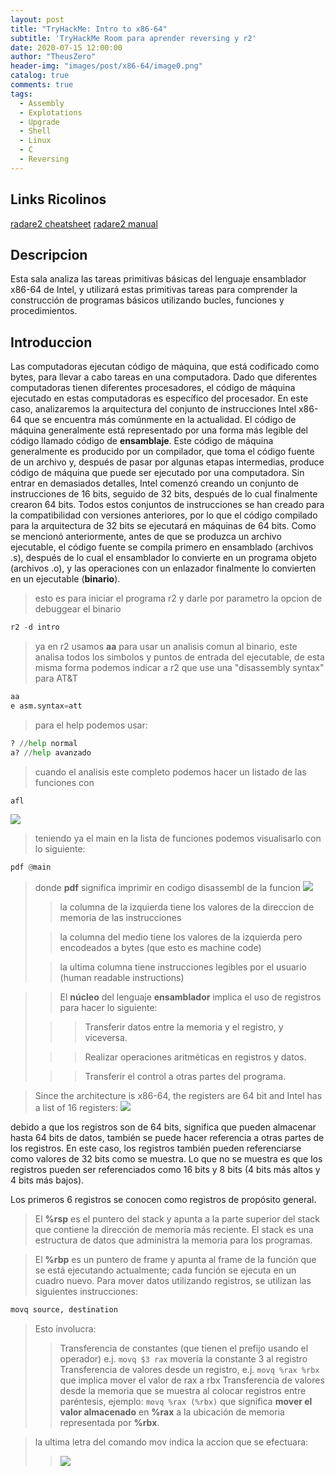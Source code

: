 ```yaml
---
layout: post
title: "TryHackMe: Intro to x86-64"
subtitle: 'TryHackMe Room para aprender reversing y r2'
date: 2020-07-15 12:00:00
author: "TheusZero"
header-img: "images/post/x86-64/image0.png"
catalog: true
comments: true
tags:
  - Assembly
  - Explotations
  - Upgrade
  - Shell
  - Linux
  - C
  - Reversing
---
```


## Links Ricolinos

[radare2 cheatsheet](https://gist.github.com/williballenthin/6857590dab3e2a6559d7)
[radare2 manual](https://github.com/radareorg/radare2/blob/master/doc/intro.md)

## Descripcion

Esta sala analiza las tareas primitivas básicas del lenguaje ensamblador x86-64 de Intel, y utilizará estas primitivas tareas para comprender la construcción de programas básicos utilizando bucles, funciones y procedimientos.

## Introduccion

Las computadoras ejecutan código de máquina, que está codificado como bytes, para llevar a cabo tareas en una computadora. Dado que diferentes computadoras tienen diferentes procesadores, el código de máquina ejecutado en estas computadoras es específico del procesador. En este caso, analizaremos la arquitectura del conjunto de instrucciones Intel x86-64 que se encuentra más comúnmente en la actualidad. El código de máquina generalmente está representado por una forma más legible del código llamado código de **ensamblaje**. Este código de máquina generalmente es producido por un compilador, que toma el código fuente de un archivo y, después de pasar por algunas etapas intermedias, produce código de máquina que puede ser ejecutado por una computadora. Sin entrar en demasiados detalles, Intel comenzó creando un conjunto de instrucciones de 16 bits, seguido de 32 bits, después de lo cual finalmente crearon 64 bits. Todos estos conjuntos de instrucciones se han creado para la compatibilidad con versiones anteriores, por lo que el código compilado para la arquitectura de 32 bits se ejecutará en máquinas de 64 bits. Como se mencionó anteriormente, antes de que se produzca un archivo ejecutable, el código fuente se compila primero en ensamblado (archivos .s), después de lo cual el ensamblador lo convierte en un programa objeto (archivos .o), y las operaciones con un enlazador finalmente lo convierten en un ejecutable (**binario**).

> esto es para iniciar el programa r2 y darle por parametro la opcion de debuggear el binario
```Python
r2 -d intro
```

> ya en r2 usamos **aa** para usar un analisis comun al binario, este analisa todos los simbolos y puntos de entrada del ejecutable, de esta misma forma podemos indicar a r2 que use una "disassembly syntax"  para AT&T
```Python
aa
e asm.syntax=att
```

> para el help podemos usar:
```Python
? //help normal
a? //help avanzado
```

> cuando el analisis este completo podemos hacer un listado de las funciones con
```Python
afl
```
![](/TheusZero/images/post/x86-64/afl.png)

> teniendo ya el main en la lista de funciones podemos visualisarlo con lo siguiente:
```Python
pdf @main
```
> donde **pdf** significa imprimir en codigo disassembl de la funcion
![](/TheusZero/images/post/x86-64/pdf.png)
>> la columna de la izquierda tiene los valores de la direccion de memoria de las instrucciones
>
>> la columna del medio tiene los valores de la izquierda pero encodeados a bytes (que esto es machine code)
>
>> la ultima columna tiene instrucciones legibles por el usuario (human readable instructions)

>> El **núcleo** del lenguaje **ensamblador** implica el uso de registros para hacer lo siguiente: 
>
>>> Transferir datos entre la memoria y el registro, y viceversa.
>
>>> Realizar operaciones aritméticas en registros y datos.
>
>>> Transferir el control a otras partes del programa.

> Since the architecture is x86-64, the registers are 64 bit and Intel has a list of 16 registers:
![](/TheusZero/images/post/x86-64/6432.png)

debido a que los registros son de 64 bits, significa que pueden almacenar hasta 64 bits de datos, también se puede hacer referencia a otras partes de los registros.
En este caso, los registros también pueden referenciarse como valores de 32 bits como se muestra.
Lo que no se muestra es que los registros pueden ser referenciados como 16 bits y 8 bits (4 bits más altos y 4 bits más bajos).

Los primeros 6 registros se conocen como registros de propósito general.
> El **%rsp** es el puntero del stack y apunta a la parte superior del stack que contiene la dirección de memoria más reciente.
> El stack es una estructura de datos que administra la memoria para los programas.

> El **%rbp** es un puntero de frame y apunta al frame de la función que se está ejecutando actualmente;
> cada función se ejecuta en un cuadro nuevo. 
> Para mover datos utilizando registros, se utilizan las siguientes instrucciones:
```Python
movq source, destination
```
> Esto involucra:
>> Transferencia de constantes (que tienen el prefijo usando el operador) e.j. ```movq $3 rax``` movería la constante 3 al registro
>> Transferencia de valores desde un registro, e.j. ```movq %rax %rbx``` que implica mover el valor de rax a rbx
>> Transferencia de valores desde la memoria que se muestra al colocar registros entre paréntesis, ejemplo: ```movq %rax (%rbx)``` que significa **mover el valor almacenado** en **%rax** a la ubicación de memoria representada por **%rbx**.

> la ultima letra del comando mov indica la accion que se efectuara:
>> ![](/TheusZero/images/post/x86-64/movCommand.png)

